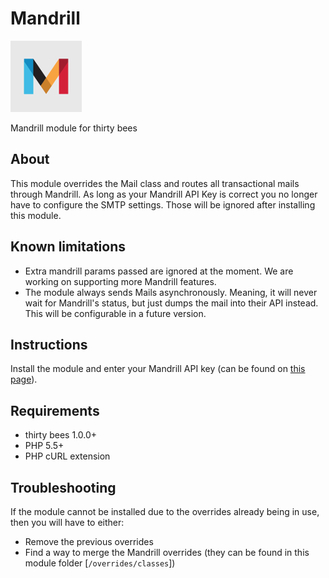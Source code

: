 # Mandrill
![Mandrill](logo.png)

Mandrill module for thirty bees

## About

This module overrides the Mail class and routes all transactional mails through Mandrill.
As long as your Mandrill API Key is correct you no longer have to configure the SMTP settings.
Those will be ignored after installing this module.

## Known limitations

- Extra mandrill params passed are ignored at the moment. We are working on supporting more Mandrill features.
- The module always sends Mails asynchronously. Meaning, it will never wait for Mandrill's status, but just dumps the mail into their API instead.
This will be configurable in a future version.

## Instructions

Install the module and enter your Mandrill API key (can be found on [this page](https://mandrillapp.com/settings/index)).

## Requirements
- thirty bees 1.0.0+
- PHP 5.5+
- PHP cURL extension

## Troubleshooting

If the module cannot be installed due to the overrides already being in use, then you will have to either:
- Remove the previous overrides
- Find a way to merge the Mandrill overrides (they can be found in this module folder [`/overrides/classes`])
